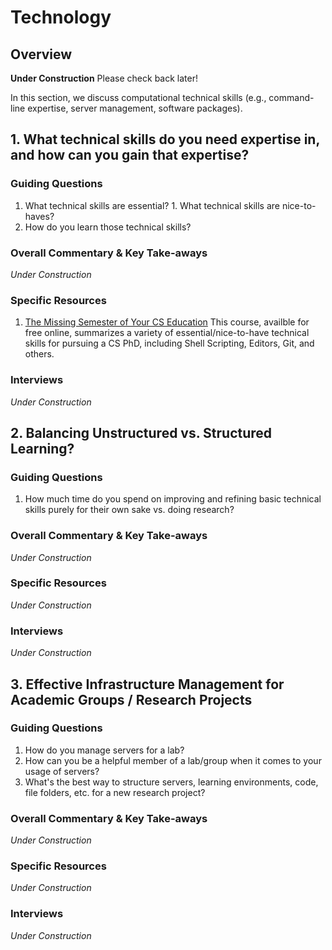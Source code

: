 # Technology
## Overview
**Under Construction** Please check back later!

In this section, we discuss computational technical skills (e.g., command-line expertise, server management,
software packages).

## 1. What technical skills do you need expertise in, and how can you gain that expertise?
### Guiding Questions
  1. What technical skills are essential?
    1. What technical skills are nice-to-haves?
  2. How do you learn those technical skills?

### Overall Commentary \& Key Take-aways
*Under Construction*

### Specific Resources
1. [The Missing Semester of Your CS Education](https://missing.csail.mit.edu/)
   This course, availble for free online, summarizes a variety of essential/nice-to-have technical skills for
   pursuing a CS PhD, including Shell Scripting, Editors, Git, and others.

### Interviews
*Under Construction*

## 2. Balancing Unstructured vs. Structured Learning?
### Guiding Questions
  1. How much time do you spend on improving and refining basic technical skills purely for their own sake vs.
     doing research?

### Overall Commentary \& Key Take-aways
*Under Construction*

### Specific Resources
*Under Construction*

### Interviews
*Under Construction*

## 3. Effective Infrastructure Management for Academic Groups / Research Projects
### Guiding Questions
  1. How do you manage servers for a lab?
  2. How can you be a helpful member of a lab/group when it comes to your usage of servers?
  3. What's the best way to structure servers, learning environments, code, file folders, etc. for a new
     research project?

### Overall Commentary \& Key Take-aways
*Under Construction*

### Specific Resources
*Under Construction*

### Interviews
*Under Construction*
